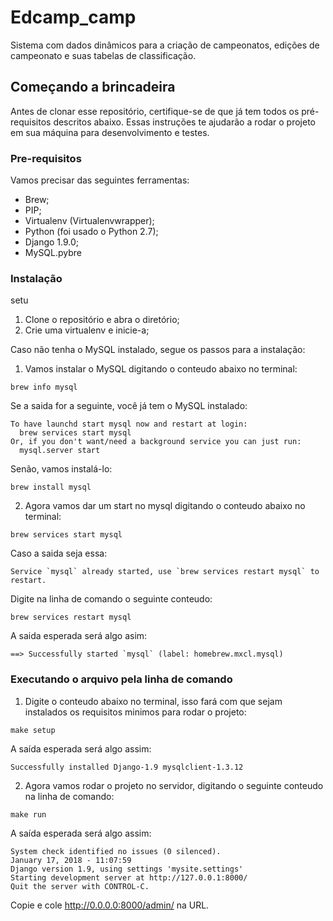 # Edcamp_camp

Sistema com dados dinâmicos para a criação de campeonatos, edições de campeonato e suas tabelas de classificação.

## Começando a brincadeira
 
Antes de clonar esse repositório, certifique-se de que já tem todos os pré-requisitos descritos abaixo.
Essas instruções te ajudarão a rodar o projeto em sua máquina para desenvolvimento e testes.

### Pre-requisitos

Vamos precisar das seguintes ferramentas:
- Brew;
- PIP;
- Virtualenv (Virtualenvwrapper);
- Python (foi usado o Python 2.7);
- Django 1.9.0;
- MySQL.pybre


### Instalação
setu
1. Clone o repositório e abra o diretório;
2. Crie uma virtualenv e inicie-a;

Caso não tenha o MySQL instalado, segue os passos para a instalação:

1. Vamos instalar o MySQL digitando o conteudo abaixo no terminal:

```
brew info mysql
```

Se a saida for a seguinte, você já tem o MySQL instalado:

```
To have launchd start mysql now and restart at login:
  brew services start mysql
Or, if you don't want/need a background service you can just run:
  mysql.server start
```

Senão, vamos instalá-lo:

```
brew install mysql
```

2. Agora vamos dar um start no mysql digitando o conteudo abaixo no terminal:

```
brew services start mysql
```

Caso a saida seja essa:

```
Service `mysql` already started, use `brew services restart mysql` to restart.
```

Digite na linha de comando o seguinte conteudo:

```
brew services restart mysql
```

A saida esperada será algo asim:

```
==> Successfully started `mysql` (label: homebrew.mxcl.mysql)
```

### Executando o arquivo pela linha de comando

1. Digite o conteudo abaixo no terminal, isso fará com que sejam instalados os requisitos minimos para rodar o projeto:

```
make setup
```

A saída esperada será algo assim:

```
Successfully installed Django-1.9 mysqlclient-1.3.12
```

2. Agora vamos rodar o projeto no servidor, digitando o seguinte conteudo na linha de comando:

```
make run
```

A saída esperada será algo assim:

```
System check identified no issues (0 silenced).
January 17, 2018 - 11:07:59
Django version 1.9, using settings 'mysite.settings'
Starting development server at http://127.0.0.1:8000/
Quit the server with CONTROL-C.
```

Copie e cole http://0.0.0.0:8000/admin/ na URL.
